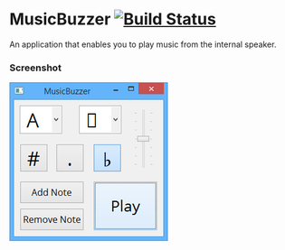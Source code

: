 MusicBuzzer [![Build Status](https://travis-ci.org/telis93/MusicBuzzer.png?branch=jmusic-library)](https://travis-ci.org/telis93/MusicBuzzer)
===========

An application that enables you to play music from the internal speaker.


### Screenshot
![Screenshot](screenshot.png "Screenshot")

